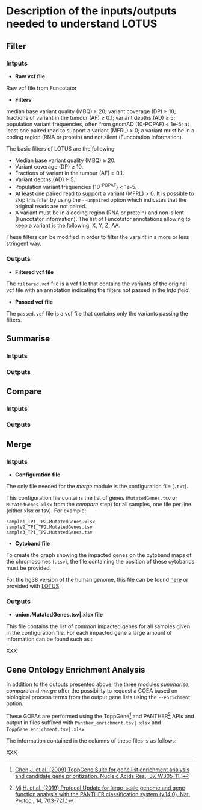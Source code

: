 # Description of the inputs/outputs needed to understand LOTUS

## Filter

### Intputs

- **Raw vcf file**

Raw vcf file from Funcotator

- **Filters**

median base variant quality (MBQ) ≥ 20; variant coverage (DP) ≥ 10; fractions of variant in the tumour (AF) ≥ 0.1; variant depths (AD) ≥ 5; population variant frequencies, often from gnomAD (10-POPAF) < 1e-5; at least one paired read to support a variant (MFRL) > 0; a variant must be in a coding region (RNA or protein) and not silent (Funcotation information).

The basic filters of LOTUS are the following:
  - Median base variant quality (MBQ) ≥ 20.
  - Variant coverage (DP) ≥ 10.
  - Fractions of variant in the tumour (AF) ≥ 0.1.
  - Variant depths (AD) ≥ 5.
  - Population variant frequencies (10<sup>-POPAF</sup>) < 1e-5.
  - At least one paired read to support a variant (MFRL) > 0. It is possible to skip this filter by using the ```--unpaired``` option which indicates that the original reads are not paired.
  - A variant must be in a coding region (RNA or protein) and non-silent (Funcotator information). The list of Funcotator annotations allowing to keep a variant is the following: X, Y, Z, AA.

These filters can be modified in order to filter the varaint in a more or less stringent way.

### Outputs

- **Filtered vcf file** 

The ```filtered.vcf``` file is a vcf file that contains the variants of the original vcf file with an annotation indicating the filters not passed in the *Info field*.

- **Passed vcf file** 

The ```passed.vcf``` file is a vcf file that contains only the variants passing the filters. 


## Summarise

### Intputs


### Outputs


## Compare

### Intputs


### Outputs


## Merge

### Intputs

- **Configuration file**

The only file needed for the *merge* module is the configuration file (```.txt```).

This configuration file contains the list of genes (```MutatedGenes.tsv``` or ```MutatedGenes.xlsx``` from the *compare* step) for all samples, one file per line (either xlsx or tsv). For example:

``` 
sample1_TP1_TP2.MutatedGenes.xlsx
sample2_TP1_TP2.MutatedGenes.tsv
sample3_TP1_TP2.MutatedGenes.tsv
```

- **Cytoband file**

To create the graph showing the impacted genes on the cytoband maps of the chromosomes (```.tsv```), the file containing the position of these cytobands must be provided. 

For the hg38 version of the human genome, this file can be found [here](https://genome.ucsc.edu/cgi-bin/hgTables) or provided with [LOTUS](https://github.com/gsiekaniec/LOTUS/blob/main/LOTUS_external_files/hg38_cytoband.tsv).


### Outputs

- **union.MutatedGenes.tsv|.xlsx file** 

This file contains the list of common impacted genes for all samples given in the configuration file. For each impacted gene a large amount of information can be found such as :

XXX


## Gene Ontology Enrichment Analysis

In addition to the outputs presented above, the three modules *summarise*, *compare* and *merge* offer the possibility to request a GOEA based on biological process terms from the output gene lists using the ```--enrichment``` option. 

These GOEAs are performed using the ToppGene[^1] and PANTHER[^2] APIs and output in files suffixed with ```Panther_enrichment.tsv|.xlsx``` and ```ToppGene_enrichment.tsv|.xlsx```.

The information contained in the columns of these files is as follows:

XXX


[^1]: [Chen,J. et al. (2009) ToppGene Suite for gene list enrichment analysis and candidate gene prioritization. Nucleic Acids Res., 37, W305-11.)](https://academic.oup.com/nar/article/37/suppl_2/W305/1149611?login=true)
[^2]: [Mi,H. et al. (2019) Protocol Update for large-scale genome and gene function analysis with the PANTHER classification system (v.14.0). Nat. Protoc., 14, 703-721.)](https://www.nature.com/articles/s41596-019-0128-8)


